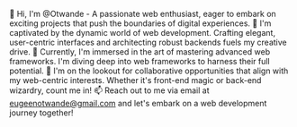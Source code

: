 👋 Hi, I'm @Otwande - A passionate web enthusiast, eager to embark on exciting projects that push the boundaries of digital experiences.
👀 I'm captivated by the dynamic world of web development. Crafting elegant, user-centric interfaces and architecting robust backends fuels my creative drive.
🌱 Currently, I'm immersed in the art of mastering advanced web frameworks. I'm diving deep into web frameworks to harness their full potential.
💞️ I'm on the lookout for collaborative opportunities that align with my web-centric interests. Whether it's front-end magic or back-end wizardry, count me in!
📫 Reach out to me via email at eugeenotwande@gmail.com and let's embark on a web development journey together!


